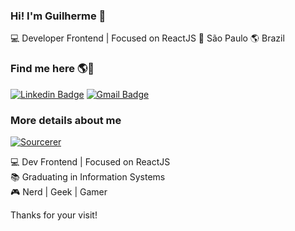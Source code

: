 ### Hi! I'm Guilherme 👋

💻 Developer Frontend | Focused on ReactJS 🏡 São Paulo 🌎 Brazil

### Find me here 🌎💬

[![Linkedin Badge](https://img.shields.io/badge/-LinkedIn-blue?style=flat-square&logo=Linkedin&logoColor=white&link=https://www.linkedin.com/in/guirdy1/)](https://www.linkedin.com/in/guirdy1/)
[![Gmail Badge](https://img.shields.io/badge/-Gmail-c14438?style=flat-square&logo=Gmail&logoColor=white&link=mailto:guilherme.gl1997@gmail.com)](mailto:guilherme.gl1997@gmail.com)


### More details about me

[![Sourcerer](https://img.shields.io/badge/Sourcerer-Perfil-brightgreen)](https://sourcerer.io/gui-leandro)

💻 Dev Frontend | Focused on ReactJS<br>
📚 Graduating in Information Systems<br>
🎮 Nerd | Geek | Gamer<br>

Thanks for your visit!
</samp>
